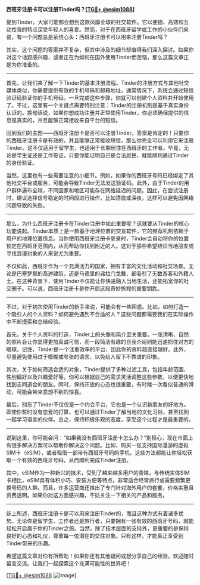 **西班牙注册卡可以注册Tinder吗？[[TG💪+ @esim1088](https://t.me/s/esim1088)]**

提到Tinder，大家可能都会想到这款风靡全球的社交软件。它以便捷、高效和互动性强的特点深受年轻人的喜爱。然而，对于在西班牙留学或工作的小伙伴们来说，有一个问题总是萦绕心头：西班牙注册卡可以用来注册Tinder吗？

其实，这个问题的答案并不复杂，但其中涉及的细节却值得我们深入探讨。如果你对这个话题感兴趣，或者正在为如何在国外使用Tinder而苦恼，那么这篇文章正是为你准备的。

---

首先，让我们来了解一下Tinder的基本注册流程。Tinder的注册方式与其他社交媒体类似，你需要提供有效的手机号码和邮箱地址。通常情况下，系统会通过短信验证码验证你的手机号码。一旦完成这些步骤，你就可以创建个人资料并开始使用了。不过，这里有一个关键点需要特别注意：Tinder的注册机制是基于真实身份认证的。换句话说，如果你想成功注册并正常使用Tinder，你必须确保提供的信息是真实的，并且能够正常接收来自平台的短信。

回到我们的主题——西班牙注册卡是否可以注册Tinder。答案是肯定的！只要你的西班牙注册卡是有效的，并且能够正常接收短信，那么你完全可以利用它来注册Tinder。这不仅适用于留学生，也适用于长期居住在西班牙的工作者。毕竟，无论是学生证还是工作签证，只要你能证明自己是合法居民，就能顺利通过Tinder的身份验证。

当然，这里也有一些需要注意的小细节。例如，如果你的西班牙号码已经绑定了其他社交平台或服务，可能会导致Tinder无法发送验证码。此外，由于Tinder的用户群体遍布全球，不同国家和地区可能存在网络延迟的问题。因此，在尝试注册时，建议选择信号稳定的时间段进行操作，比如清晨或深夜，这样可以避免因网络问题导致的失败。

---

那么，为什么西班牙注册卡在Tinder注册中如此重要呢？这就要从Tinder的核心功能说起。Tinder本质上是一款基于地理位置的交友软件，它的推荐机制依赖于用户的地理位置信息。当你使用西班牙注册卡登录时，Tinder会自动将你的位置锁定在西班牙范围内，从而帮助你找到附近的人。这对于那些希望结识当地朋友或寻找浪漫对象的人来说尤为重要。

不仅如此，西班牙作为一个充满活力的国家，拥有丰富的文化活动和社交场景。无论是巴塞罗那的高迪建筑，还是马德里的弗拉门戈舞，都吸引了无数游客和外籍人士。在这种背景下，使用Tinder不仅能让你快速融入当地生活，还能拓宽你的社交圈子。可以说，西班牙注册卡是你开启这段奇妙旅程的重要钥匙。

---

不过，对于初次使用Tinder的新手来说，可能会有一些困惑。比如，如何打造一个吸引人的个人资料？如何避免遇到不合适的人？这些问题都需要我们在实际操作中不断摸索和总结经验。

首先，关于个人资料的打造，Tinder上的头像和简介至关重要。一张清晰、自然的照片会让你显得更加真诚可信，而一段简洁有趣的自我介绍则能迅速抓住对方的眼球。记住，Tinder是一个注重效率的平台，因此你的资料越直接越好。此外，尽量避免使用过于模糊或夸张的语言，以免给人留下不靠谱的印象。

其次，关于如何筛选合适的对象，Tinder提供了多种过滤工具，包括年龄范围、性别偏好以及兴趣爱好等。你可以根据自己的需求灵活调整这些参数，以便更快地找到志同道合的朋友。同时，保持开放的心态也很重要，有时候一次看似普通的滑动，可能会带来意想不到的惊喜。

最后，别忘了Tinder不仅仅是一个约会平台，它也是一个认识新朋友的好地方。即使你暂时没有恋爱的打算，也可以通过Tinder了解当地的文化习俗，甚至找到一起学习语言的伙伴。总之，保持积极乐观的态度，享受这个过程才是最重要的。

---

说到这里，你可能会问：“如果我没有西班牙注册卡怎么办？”别担心，现在市面上有很多解决方案可以帮助你解决这个问题。比如，购买一张支持国际漫游的虚拟SIM卡（eSIM），或者租借一部带有西班牙号码的手机。这些方法都能让你轻松获取一个有效的西班牙号码，从而顺利完成Tinder注册。

其中，eSIM作为一种新兴的技术，受到了越来越多用户的青睐。与传统实体SIM卡相比，eSIM具有体积小巧、安装方便等特点，非常适合经常旅行或需要频繁更换号码的人群。而且，许多运营商还推出了专门针对海外用户的套餐，价格实惠且资费透明。如果你对这方面感兴趣，不妨关注一下相关的产品和服务。

---

综上所述，西班牙注册卡是可以用来注册Tinder的，而且这种方式有着诸多优势。无论你是留学生、工作者还是旅行者，只要拥有一张有效的西班牙号码，就能轻松开启属于你的Tinder之旅。当然，除了技术层面的支持外，更重要的是保持良好的心态和礼仪，尊重每一位潜在的交往对象。只有这样，才能真正享受到Tinder带来的乐趣。

希望这篇文章对你有所帮助！如果你还有其他疑问或想分享自己的经验，欢迎随时留言交流。让我们一起探索这个充满可能性的世界吧！

[[TG💪+ @esim1088](https://t.me/s/esim1088) ![Image](https://i.postimg.cc/4NQfJmqS/Snipaste-2025-05-13-00-14-12.png)]